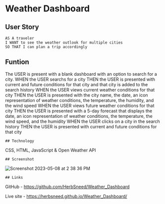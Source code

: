 # Weather Dashboard

## User Story
```
AS A traveler
I WANT to see the weather outlook for multiple cities
SO THAT I can plan a trip accordingly
```
## Funtion
The USER is present with a blank dashboard with an option to search for a city.
WHEN the USER searchs for a city
THEN the USER is presented with current and future conditions for that city and that city is added to the search history
WHEN the USER views current weather conditions for that city
THEN the USER is presented with the city name, the date, an icon representation of weather conditions, the temperature, the humidity, and the wind speed
WHEN the USER views future weather conditions for that city
THEN the USER is presented with a 5-day forecast that displays the date, an icon representation of weather conditions, the temperature, the wind speed, and the humidity
WHEN the USER clicks on a city in the search history
THEN the USER is presented with current and future conditions for that city
```
## Technology
```
CSS, HTML, JavaScript & Open Weather API
```
## Screenshot
```
![Screenshot 2023-05-08 at 2 38 36 PM](https://user-images.githubusercontent.com/105166208/236904625-bac4252a-38ac-4544-995f-dbd42113359c.png)
```
## Links
```
GitHub - https://github.com/HerbSneed/Weather_Dashboard 

Live site - https://herbsneed.github.io/Weather_Dashboard/
```
